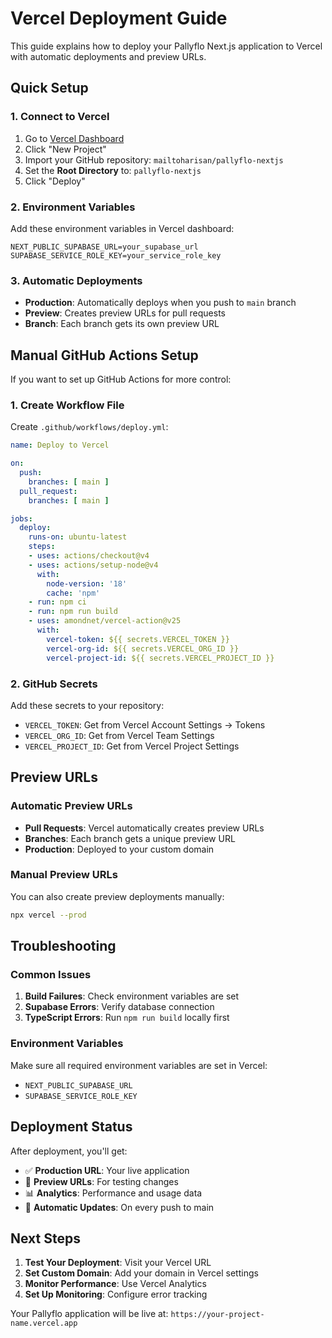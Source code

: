# Vercel Deployment Guide

This guide explains how to deploy your Pallyflo Next.js application to Vercel with automatic deployments and preview URLs.

## Quick Setup

### 1. Connect to Vercel
1. Go to [Vercel Dashboard](https://vercel.com/dashboard)
2. Click "New Project"
3. Import your GitHub repository: `mailtoharisan/pallyflo-nextjs`
4. Set the **Root Directory** to: `pallyflo-nextjs`
5. Click "Deploy"

### 2. Environment Variables
Add these environment variables in Vercel dashboard:

```
NEXT_PUBLIC_SUPABASE_URL=your_supabase_url
SUPABASE_SERVICE_ROLE_KEY=your_service_role_key
```

### 3. Automatic Deployments
- **Production**: Automatically deploys when you push to `main` branch
- **Preview**: Creates preview URLs for pull requests
- **Branch**: Each branch gets its own preview URL

## Manual GitHub Actions Setup

If you want to set up GitHub Actions for more control:

### 1. Create Workflow File
Create `.github/workflows/deploy.yml`:

```yaml
name: Deploy to Vercel

on:
  push:
    branches: [ main ]
  pull_request:
    branches: [ main ]

jobs:
  deploy:
    runs-on: ubuntu-latest
    steps:
    - uses: actions/checkout@v4
    - uses: actions/setup-node@v4
      with:
        node-version: '18'
        cache: 'npm'
    - run: npm ci
    - run: npm run build
    - uses: amondnet/vercel-action@v25
      with:
        vercel-token: ${{ secrets.VERCEL_TOKEN }}
        vercel-org-id: ${{ secrets.VERCEL_ORG_ID }}
        vercel-project-id: ${{ secrets.VERCEL_PROJECT_ID }}
```

### 2. GitHub Secrets
Add these secrets to your repository:
- `VERCEL_TOKEN`: Get from Vercel Account Settings → Tokens
- `VERCEL_ORG_ID`: Get from Vercel Team Settings
- `VERCEL_PROJECT_ID`: Get from Vercel Project Settings

## Preview URLs

### Automatic Preview URLs
- **Pull Requests**: Vercel automatically creates preview URLs
- **Branches**: Each branch gets a unique preview URL
- **Production**: Deployed to your custom domain

### Manual Preview URLs
You can also create preview deployments manually:
```bash
npx vercel --prod
```

## Troubleshooting

### Common Issues
1. **Build Failures**: Check environment variables are set
2. **Supabase Errors**: Verify database connection
3. **TypeScript Errors**: Run `npm run build` locally first

### Environment Variables
Make sure all required environment variables are set in Vercel:
- `NEXT_PUBLIC_SUPABASE_URL`
- `SUPABASE_SERVICE_ROLE_KEY`

## Deployment Status

After deployment, you'll get:
- ✅ **Production URL**: Your live application
- 🔗 **Preview URLs**: For testing changes
- 📊 **Analytics**: Performance and usage data
- 🔄 **Automatic Updates**: On every push to main

## Next Steps

1. **Test Your Deployment**: Visit your Vercel URL
2. **Set Custom Domain**: Add your domain in Vercel settings
3. **Monitor Performance**: Use Vercel Analytics
4. **Set Up Monitoring**: Configure error tracking

Your Pallyflo application will be live at: `https://your-project-name.vercel.app`
